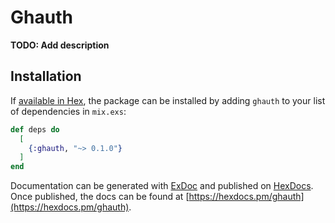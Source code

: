 # Ghauth

**TODO: Add description**

## Installation

If [available in Hex](https://hex.pm/docs/publish), the package can be installed
by adding `ghauth` to your list of dependencies in `mix.exs`:

```elixir
def deps do
  [
    {:ghauth, "~> 0.1.0"}
  ]
end
```

Documentation can be generated with [ExDoc](https://github.com/elixir-lang/ex_doc)
and published on [HexDocs](https://hexdocs.pm). Once published, the docs can
be found at [https://hexdocs.pm/ghauth](https://hexdocs.pm/ghauth).

